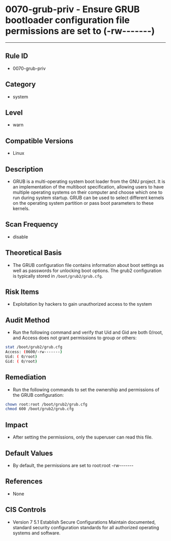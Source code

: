 # 0070-grub-priv - Ensure GRUB bootloader configuration file permissions are set to (-rw-------)
---

## Rule ID

- 0070-grub-priv


## Category

- system


## Level

- warn


## Compatible Versions

- Linux


## Description

- GRUB is a multi-operating system boot loader from the GNU project. It is an implementation of the multiboot specification, allowing users to have multiple operating systems on their computer and choose which one to run during system startup. GRUB can be used to select different kernels on the operating system partition or pass boot parameters to these kernels.


## Scan Frequency

- disable

## Theoretical Basis

- The GRUB configuration file contains information about boot settings as well as passwords for unlocking boot options. The grub2 configuration is typically stored in `/boot/grub2/grub.cfg`.



## Risk Items

- Exploitation by hackers to gain unauthorized access to the system



## Audit Method

- Run the following command and verify that Uid and Gid are both 0/root, and Access does not grant permissions to group or others:

``` bash
stat /boot/grub2/grub.cfg 
Access: (0600/-rw-------)
Uid: ( 0/root)
Gid: ( 0/root)
```



## Remediation

- Run the following commands to set the ownership and permissions of the GRUB configuration:

``` bash
chown root:root /boot/grub2/grub.cfg
chmod 600 /boot/grub2/grub.cfg
```



## Impact

- After setting the permissions, only the superuser can read this file.



## Default Values

- By default, the permissions are set to root:root -rw-------



## References

- None



## CIS Controls

- Version 7
  5.1 Establish Secure Configurations 
  Maintain documented, standard security configuration standards for all authorized operating systems and software.